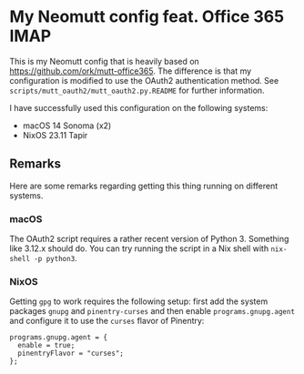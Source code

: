 # My Neomutt config feat. Office 365 IMAP

This is my Neomutt config that is heavily based on https://github.com/ork/mutt-office365. The difference is that my configuration is modified to use the OAuth2 authentication method. See `scripts/mutt_oauth2/mutt_oauth2.py.README` for further information.

I have successfully used this configuration on the following systems:

- macOS 14 Sonoma (x2)
- NixOS 23.11 Tapir

## Remarks

Here are some remarks regarding getting this thing running on different systems.

### macOS

The OAuth2 script requires a rather recent version of Python 3. Something like 3.12.x should do. You can try running the script in a Nix shell with `nix-shell -p python3`.

### NixOS

Getting `gpg` to work requires the following setup: first add the system packages `gnupg` and `pinentry-curses` and then enable `programs.gnupg.agent` and configure it to use the `curses` flavor of Pinentry:

```
programs.gnupg.agent = {
  enable = true;
  pinentryFlavor = "curses";
};
```

